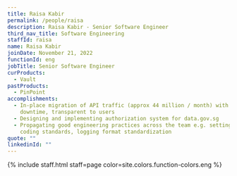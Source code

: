 ```yaml
---
title: Raisa Kabir
permalink: /people/raisa
description: Raisa Kabir - Senior Software Engineer
third_nav_title: Software Engineering
staffId: raisa
name: Raisa Kabir
joinDate: November 21, 2022
functionId: eng
jobTitle: Senior Software Engineer
curProducts:
  - Vault
pastProducts:
  - PinPoint
accomplishments:
  - In-place migration of API traffic (approx 44 million / month) with no
    downtime, transparent to users
  - Designing and implementing authorization system for data.gov.sg
  - Propagating good engineering practices across the team e.g. setting up
    coding standards, logging format standardization
quote: ""
linkedinId: ""
---
```


{% include staff.html staff=page color=site.colors.function-colors.eng %}
